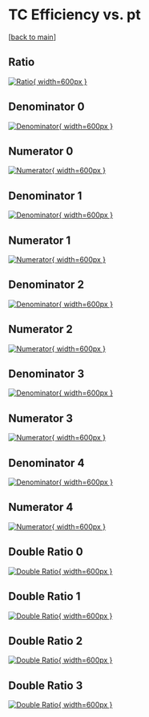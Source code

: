 # TC Efficiency vs. pt

[[back to main](./)]



## Ratio

[![Ratio](../mtv/var/TC_base_0_-1_eff_pt.png){ width=600px }](../mtv/var/TC_base_0_-1_eff_pt.pdf)

## Denominator 0

[![Denominator](../mtv/den/TC_base_0_-1_eff_pt_den0.png){ width=600px }](../mtv/den/TC_base_0_-1_eff_pt_den0.pdf)

## Numerator 0

[![Numerator](../mtv/num/TC_base_0_-1_eff_pt_num0.png){ width=600px }](../mtv/num/TC_base_0_-1_eff_pt_num0.pdf)

## Denominator 1

[![Denominator](../mtv/den/TC_base_0_-1_eff_pt_den1.png){ width=600px }](../mtv/den/TC_base_0_-1_eff_pt_den1.pdf)

## Numerator 1

[![Numerator](../mtv/num/TC_base_0_-1_eff_pt_num1.png){ width=600px }](../mtv/num/TC_base_0_-1_eff_pt_num1.pdf)

## Denominator 2

[![Denominator](../mtv/den/TC_base_0_-1_eff_pt_den2.png){ width=600px }](../mtv/den/TC_base_0_-1_eff_pt_den2.pdf)

## Numerator 2

[![Numerator](../mtv/num/TC_base_0_-1_eff_pt_num2.png){ width=600px }](../mtv/num/TC_base_0_-1_eff_pt_num2.pdf)

## Denominator 3

[![Denominator](../mtv/den/TC_base_0_-1_eff_pt_den3.png){ width=600px }](../mtv/den/TC_base_0_-1_eff_pt_den3.pdf)

## Numerator 3

[![Numerator](../mtv/num/TC_base_0_-1_eff_pt_num3.png){ width=600px }](../mtv/num/TC_base_0_-1_eff_pt_num3.pdf)

## Denominator 4

[![Denominator](../mtv/den/TC_base_0_-1_eff_pt_den4.png){ width=600px }](../mtv/den/TC_base_0_-1_eff_pt_den4.pdf)

## Numerator 4

[![Numerator](../mtv/num/TC_base_0_-1_eff_pt_num4.png){ width=600px }](../mtv/num/TC_base_0_-1_eff_pt_num4.pdf)

## Double Ratio 0

[![Double Ratio](../mtv/ratio/TC_base_0_-1_eff_pt_ratio0.png){ width=600px }](../mtv/ratio/TC_base_0_-1_eff_pt_ratio0.pdf)

## Double Ratio 1

[![Double Ratio](../mtv/ratio/TC_base_0_-1_eff_pt_ratio1.png){ width=600px }](../mtv/ratio/TC_base_0_-1_eff_pt_ratio1.pdf)

## Double Ratio 2

[![Double Ratio](../mtv/ratio/TC_base_0_-1_eff_pt_ratio2.png){ width=600px }](../mtv/ratio/TC_base_0_-1_eff_pt_ratio2.pdf)

## Double Ratio 3

[![Double Ratio](../mtv/ratio/TC_base_0_-1_eff_pt_ratio3.png){ width=600px }](../mtv/ratio/TC_base_0_-1_eff_pt_ratio3.pdf)

